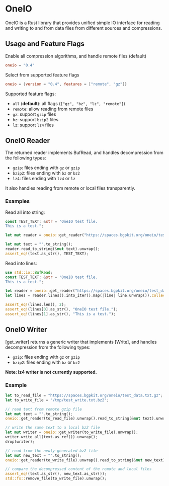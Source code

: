 # OneIO
OneIO is a Rust library that provides unified simple IO interface for reading and writing to and from data files from different sources and compressions.

## Usage and Feature Flags

Enable all compression algorithms, and handle remote files (default)
```toml
oneio = "0.4"
```

Select from supported feature flags
```toml
oneio = {version = "0.4", features = ["remote", "gz"]}
```

Supported feature flags:
- `all` (**default**): all flags (`["gz", "bz", "lz", "remote"]`)
- `remote`: allow reading from remote files
- `gz`: support `gzip` files
- `bz`: support `bzip2` files
- `lz`: support `lz4` files

## OneIO Reader

The returned reader implements BufRead, and handles decompression from the following types:
- `gzip`: files ending with `gz` or `gzip`
- `bzip2`: files ending with `bz` or `bz2`
- `lz4`: files ending with `lz4` or `lz`

It also handles reading from remote or local files transparently.

### Examples

Read all into string:
```rust
const TEST_TEXT: &str = "OneIO test file.
This is a test.";

let mut reader = oneio::get_reader("https://spaces.bgpkit.org/oneio/test_data.txt.gz").unwrap();

let mut text = "".to_string();
reader.read_to_string(&mut text).unwrap();
assert_eq!(text.as_str(), TEST_TEXT);
```

Read into lines:
```rust
use std::io::BufRead;
const TEST_TEXT: &str = "OneIO test file.
This is a test.";

let reader = oneio::get_reader("https://spaces.bgpkit.org/oneio/test_data.txt.gz").unwrap();
let lines = reader.lines().into_iter().map(|line| line.unwrap()).collect::<Vec<String>>();

assert_eq!(lines.len(), 2);
assert_eq!(lines[0].as_str(), "OneIO test file.");
assert_eq!(lines[1].as_str(), "This is a test.");
```

## OneIO Writer

[get_writer] returns a generic writer that implements [Write], and handles decompression from the following types:
- `gzip`: files ending with `gz` or `gzip`
- `bzip2`: files ending with `bz` or `bz2`

**Note: lz4 writer is not currently supported.**

### Example

```rust
let to_read_file = "https://spaces.bgpkit.org/oneio/test_data.txt.gz";
let to_write_file = "/tmp/test_write.txt.bz2";

// read text from remote gzip file
let mut text = "".to_string();
oneio::get_reader(to_read_file).unwrap().read_to_string(&mut text).unwrap();

// write the same text to a local bz2 file
let mut writer = oneio::get_writer(to_write_file).unwrap();
writer.write_all(text.as_ref()).unwrap();
drop(writer);

// read from the newly-generated bz2 file
let mut new_text = "".to_string();
oneio::get_reader(to_write_file).unwrap().read_to_string(&mut new_text).unwrap();

// compare the decompressed content of the remote and local files
assert_eq!(text.as_str(), new_text.as_str());
std::fs::remove_file(to_write_file).unwrap();
```
